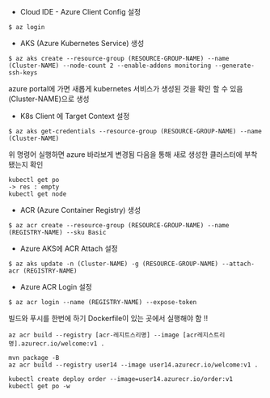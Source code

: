 

- Cloud IDE - Azure Client Config 설정
~~~
$ az login 
~~~

- AKS (Azure Kubernetes Service) 생성
~~~
$ az aks create --resource-group (RESOURCE-GROUP-NAME) --name (Cluster-NAME) --node-count 2 --enable-addons monitoring --generate-ssh-keys
~~~
azure portal에 가면 새롭게 kubernetes 서비스가 생성된 것을 확인 할 수 있음 (Cluster-NAME)으로 생성

- K8s Client 에 Target Context 설정
~~~
$ az aks get-credentials --resource-group (RESOURCE-GROUP-NAME) --name (Cluster-NAME)
~~~
위 명령어 실행하면 azure 바라보게 변경됨
다음을 통해 새로 생성한 클러스터에 부착됐는지 확인
~~~
kubectl get po
-> res : empty
kubectl get node
~~~

- ACR (Azure Container Registry) 생성
~~~
$ az acr create --resource-group (RESOURCE-GROUP-NAME) --name (REGISTRY-NAME) --sku Basic
~~~

- Azure AKS에 ACR Attach 설정
~~~
$ az aks update -n (Cluster-NAME) -g (RESOURCE-GROUP-NAME) --attach-acr (REGISTRY-NAME)
~~~
- Azure ACR Login 설정
~~~
$ az acr login --name (REGISTRY-NAME) --expose-token
~~~



빌드와 푸시를 한번에 하기
Dockerfile이 있는 곳에서 실행해야 함 !!
~~~
az acr build --registry [acr-레지트스리명] --image [acr레지스트리명].azurecr.io/welcome:v1 .

mvn package -B
az acr build --registry user14 --image user14.azurecr.io/welcome:v1 .
~~~

~~~
kubectl create deploy order --image=user14.azurecr.io/order:v1
kubectl get po -w
~~~
